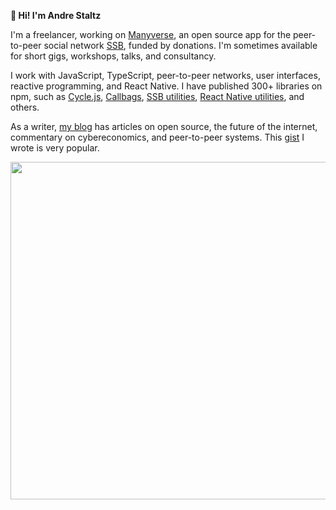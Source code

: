 **👋 Hi! I'm Andre Staltz**

I'm a freelancer, working on [Manyverse](https://manyver.se), an open source app for the peer-to-peer social network [SSB](https://ssbc.github.io/scuttlebutt-protocol-guide/), funded by donations. I'm sometimes available for short gigs, workshops, talks, and consultancy.

I work with JavaScript, TypeScript, peer-to-peer networks, user interfaces, reactive programming, and React Native. I have published 300+ libraries on npm, such as [Cycle.js](https://github.com/cyclejs/cyclejs), [Callbags](https://github.com/callbag/callbag), [SSB utilities](https://www.npmjs.com/search?q=ssb), [React Native utilities](https://github.com/staltz?tab=repositories&q=react-native&type=source&language=&sort=), and others.

As a writer, [my blog](https://staltz.com) has articles on open source, the future of the internet, commentary on cybereconomics, and peer-to-peer systems. This [gist](https://gist.github.com/staltz/868e7e9bc2a7b8c1f754) I wrote is very popular.

<a href="https://quine.sh"><img src="https://stats.quine.sh/staltz/topics-over-time?theme=light" width="540px"></a>

